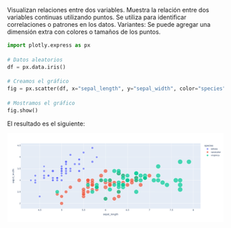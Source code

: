 Visualizan relaciones entre dos variables.
Muestra la relación entre dos variables continuas utilizando puntos. Se utiliza para identificar correlaciones o patrones en los datos.
Variantes: Se puede agregar una dimensión extra con colores o tamaños de los puntos.
```python
import plotly.express as px

# Datos aleatorios
df = px.data.iris()

# Creamos el gráfico
fig = px.scatter(df, x="sepal_length", y="sepal_width", color="species", size="petal_length")

# Mostramos el gráfico
fig.show()
```
El resultado es el siguiente:

![Grafico de dispersión](../images/dispersion.png)
